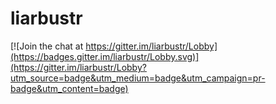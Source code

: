 # liarbustr

[![Join the chat at https://gitter.im/liarbustr/Lobby](https://badges.gitter.im/liarbustr/Lobby.svg)](https://gitter.im/liarbustr/Lobby?utm_source=badge&utm_medium=badge&utm_campaign=pr-badge&utm_content=badge)
